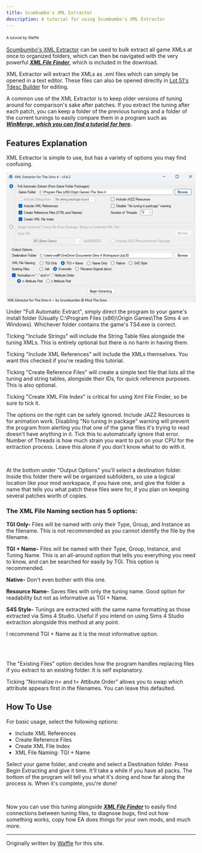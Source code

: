 ```yaml
---
title: Scumbumbo's XML Extractor
description: A tutorial for using Scumbumbo's XML Extractor
---
```


<sup><sub>A tutorial by Waffle</sup></sub>

[Scumbumbo's XML Extractor](https://scumbumbomods.com/xml-extractor/) can be used to bulk extract all game XMLs at once to organized folders, which can then be navigated with the very powerful ***[XML File Finder](../../../../tutorials/xml-file-finder/)***, which is included in the download.

XML Extractor will extract the XMLs as .xml files which can simply be opened in a text editor. These files can also be opened directly in [Lot 51's Tdesc Builder](https://tdesc.lot51.cc/) for editing.

A common use of the XML Extractor is to keep older versions of tuning around for comparison's sake after patches. If you extract the tuning after each patch, you can keep a folder of the previous tunings and a folder of the current tunings to easily compare them in a program such as ***[WinMerge, which you can find a tutorial for here](../../../../tutorials/winmerge/).***

## Features Explanation

XML Extractor is simple to use, but has a variety of options you may find confusing. 

![XML Extractor with all the described options selected for basic usage, as described in the text below.](../../../../src/assets/File-Extractor-waffle.png)

Under "Full Automatic Extract", simply direct the program to your game's install folder (Usually C:\\Program Files (x86)\\Origin Games\\The Sims 4 on Windows). Whichever folder contains the game's TS4.exe is correct.

Ticking "Include Strings" will include the String Table files alongside the tuning XMLs. This is entirely optional but there is no harm in having them.

Ticking "Include XML References" will include the XMLs themselves. You want this checked if you're reading this tutorial.

Ticking "Create Reference Files" will create a simple text file that lists all the tuning and string tables, alongside their IDs, for quick reference purposes. This is also optional.

Ticking "Create XML File Index" is critical for using Xml File Finder, so be sure to tick it.

The options on the right can be safely ignored. Include JAZZ Resources is for animation work. Disabling "No tuning in package" warning will prevent the program from alerting you that one of the game files it's trying to read doesn't have anything in it. Tick this to automatically ignore that error. Number of Threads is how much strain you want to put on your CPU for the extraction process. Leave this alone if you don't know what to do with it.

<br>

At the bottom under "Output Options" you'll select a destination folder. Inside this folder there will be organized subfolders, so use a logical location like your mod workspace, if you have one, and give the folder a name that tells you what patch these files were for, if you plan on keeping several patches worth of copies.

### The XML File Naming section has 5 options:

**TGI Only-** Files will be named with only their Type, Group, and Instance as the filename. This is not recommended as you cannot identify the file by the filename.

**TGI + Name-** Files will be named with their Type, Group, Instance, and Tuning Name. This is an all-around option that tells you everything you need to know, and can be searched for easily by TGI. This option is recommended.

**Native-** Don't even bother with this one. 

**Resource Name-** Saves files with only the tuning name. Good option for readability but not as informative as TGI + Name.

**S4S Style-** Tunings are extracted with the same name formatting as those extracted via Sims 4 Studio. Useful if you intend on using Sims 4 Studio extraction alongside this method at any point.

I recommend TGI + Name as it is the most informative option.

<br>

<br>

The "Existing Files" option decides how the program handles replacing files if you extract to an existing folder. It is self explanatory.

Ticking "Normalize n= and t= Attibute Order" allows you to swap which attribute appears first in the filenames. You can leave this defaulted.

How To Use
---

For basic usage, select the following options:

- Include XML References
- Create Reference Files
- Create XML File Index
- XML File Naming: TGI + Name

Select your game folder, and create and select a Destination folder. Press Begin Extracting and give it time. It'll take a while if you have all packs. The bottom of the program will tell you what it's doing and how far along the process is. When it's complete, you're done! 

<br>

Now you can use this tuning alongside ***[XML File Finder](../../../../tutorials/xml-file-finder/)*** to easily find connections between tuning files, to diagnose bugs, find out how something works, copy how EA does things for your own mods, and much more.

---

Originally written by [Waffle](https://www.patreon.com/c/waffle_mix_ins/) for this site.